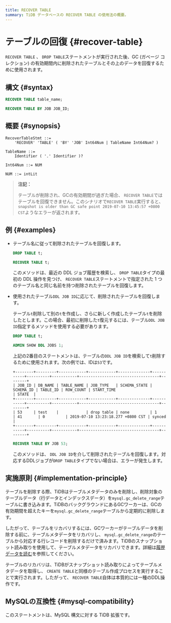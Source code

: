```yaml
---
title: RECOVER TABLE
summary: TiDB データベースの RECOVER TABLE の使用法の概要。
---
```


# テーブルの回復 {#recover-table}

`RECOVER TABLE` 、 `DROP TABLE`ステートメントが実行された後、GC (ガベージ コレクション) の有効期間内に削除されたテーブルとその上のデータを回復するために使用されます。

## 構文 {#syntax}

```sql
RECOVER TABLE table_name;
```

```sql
RECOVER TABLE BY JOB JOB_ID;
```

## 概要 {#synopsis}

```ebnf+diagram
RecoverTableStmt ::=
    'RECOVER' 'TABLE' ( 'BY' 'JOB' Int64Num | TableName Int64Num? )

TableName ::=
    Identifier ( '.' Identifier )?

Int64Num ::= NUM

NUM ::= intLit
```

> **注記：**
>
> テーブルが削除され、GCの有効期間が過ぎた場合、 `RECOVER TABLE`ではテーブルを回復できません。このシナリオで`RECOVER TABLE`実行すると、 `snapshot is older than GC safe point 2019-07-10 13:45:57 +0800 CST`ようなエラーが返されます。

## 例 {#examples}

-   テーブル名に従って削除されたテーブルを回復します。

    ```sql
    DROP TABLE t;
    ```

    ```sql
    RECOVER TABLE t;
    ```

    このメソッドは、最近の DDL ジョブ履歴を検索し、 `DROP TABLE`タイプの最初の DDL 操作を見つけ、 `RECOVER TABLE`ステートメントで指定された 1 つのテーブル名と同じ名前を持つ削除されたテーブルを回復します。

-   使用されたテーブル`DDL JOB ID`に応じて、削除されたテーブルを回復します。

    テーブル`t`削除して別の`t`を作成し、さらに新しく作成したテーブル`t`を削除したとします。この場合、最初に削除した`t`復元するには、テーブル`DDL JOB ID`指定するメソッドを使用する必要があります。

    ```sql
    DROP TABLE t;
    ```

    ```sql
    ADMIN SHOW DDL JOBS 1;
    ```

    上記の2番目のステートメントは、テーブルの`DDL JOB ID`を検索して`t`削除するために使用されます。次の例では、IDは`53`です。

        +--------+---------+------------+------------+--------------+-----------+----------+-----------+-----------------------------------+--------+
        | JOB_ID | DB_NAME | TABLE_NAME | JOB_TYPE   | SCHEMA_STATE | SCHEMA_ID | TABLE_ID | ROW_COUNT | START_TIME                        | STATE  |
        +--------+---------+------------+------------+--------------+-----------+----------+-----------+-----------------------------------+--------+
        | 53     | test    |            | drop table | none         | 1         | 41       | 0         | 2019-07-10 13:23:18.277 +0800 CST | synced |
        +--------+---------+------------+------------+--------------+-----------+----------+-----------+-----------------------------------+--------+

    ```sql
    RECOVER TABLE BY JOB 53;
    ```

    このメソッドは、 `DDL JOB ID`を介して削除されたテーブルを回復します。対応するDDLジョブが`DROP TABLE`タイプでない場合は、エラーが発生します。

## 実施原則 {#implementation-principle}

テーブルを削除する際、TiDBはテーブルメタデータのみを削除し、削除対象のテーブルデータ（行データとインデックスデータ）を`mysql.gc_delete_range`テーブルに書き込みます。TiDBのバックグラウンドにあるGCワーカーは、GCの有効期間を超えたキーを`mysql.gc_delete_range`テーブルから定期的に削除します。

したがって、テーブルをリカバリするには、GCワーカーがテーブルデータを削除する前に、テーブルメタデータをリカバリし、 `mysql.gc_delete_range`のテーブルから対応する行レコードを削除するだけで済みます。TiDBのスナップショット読み取りを使用して、テーブルメタデータをリカバリできます。詳細は[履歴データを読む](/read-historical-data.md)を参照してください。

テーブルのリカバリは、TiDBがスナップショット読み取りによってテーブルメタデータを取得し、 `CREATE TABLE`と同様のテーブル作成プロセスを実行することで実行されます。したがって、 `RECOVER TABLE`自体は本質的には一種のDDL操作です。

## MySQLの互換性 {#mysql-compatibility}

このステートメントは、MySQL 構文に対する TiDB 拡張です。
